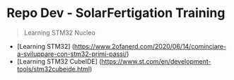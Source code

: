 # Repo Dev - SolarFertigation Training 

> Learning STM32 Nucleo
- [Learning STM32] (https://www.2ofanerd.com/2020/06/14/cominciare-a-sviluppare-con-stm32-primi-passi/)
- [Learning STM32 CubeIDE] (https://www.st.com/en/development-tools/stm32cubeide.html)
